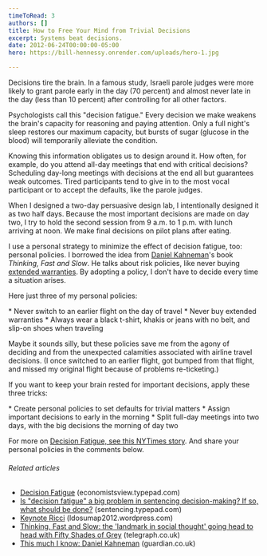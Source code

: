 ```yaml
---
timeToRead: 3
authors: []
title: How to Free Your Mind from Trivial Decisions
excerpt: Systems beat decisions.
date: 2012-06-24T00:00:00-05:00
hero: https://bill-hennessy.onrender.com/uploads/hero-1.jpg

---
```

Decisions tire the brain. In a famous study, Israeli parole judges were more likely to grant parole early in the day (70 percent) and almost never late in the day (less than 10 percent) after controlling for all other factors. 

Psychologists call this "decision fatigue." Every decision we make weakens the brain's capacity for reasoning and paying attention. Only a full night's sleep restores our maximum capacity, but bursts of sugar (glucose in the blood) will temporarily alleviate the condition.

Knowing this information obligates us to design around it. How often, for example, do you attend all-day meetings that end with critical decisions? Scheduling day-long meetings with decisions at the end all but guarantees weak outcomes. Tired participants tend to give in to the most vocal participant or to accept the defaults, like the parole judges.

When I designed a two-day persuasive design lab, I intentionally designed it as two half days. Because the most important decisions are made on day two, I try to hold the second session from 9 a.m. to 1 p.m. with lunch arriving at noon. We make final decisions on pilot plans after eating.

I use a personal strategy to minimize the effect of decision fatigue, too: personal policies. I borrowed the idea from [Daniel Kahneman](https://web.archive.org/web/20161110060337/http://en.wikipedia.org/wiki/Daniel_Kahneman "Daniel Kahneman")'s book _Thinking, Fast and Slow_. He talks about risk policies, like never buying [extended warranties](https://web.archive.org/web/20161110060337/http://en.wikipedia.org/wiki/Extended_warranty "Extended warranty"). By adopting a policy, I don't have to decide every time a situation arises.

Here just three of my personal policies:

\* Never switch to an earlier flight on the day of travel * Never buy extended warranties * Always wear a black t-shirt, khakis or jeans with no belt, and slip-on shoes when traveling

Maybe it sounds silly, but these policies save me from the agony of deciding and from the unexpected calamities associated with airline travel decisions. (I once switched to an earlier flight, got bumped from that flight, and missed my original flight because of problems re-ticketing.)

If you want to keep your brain rested for important decisions, apply these three tricks:

\* Create personal policies to set defaults for trivial matters * Assign important decisions to early in the morning * Split full-day meetings into two days, with the big decisions the morning of day two

For more on [Decision Fatigue, see this NYTimes story](https://web.archive.org/web/20161110060337/http://www.nytimes.com/2011/08/21/magazine/do-you-suffer-from-decision-fatigue.html?_r=1&pagewanted=all). And share your personal policies in the comments below.

###### Related articles

* [Decision Fatigue](https://web.archive.org/web/20161110060337/http://economistsview.typepad.com/economistsview/2011/08/decision-fatigue.html) (economistsview.typepad.com)
* [Is "decision fatigue" a big problem in sentencing decision-making? If so, what should be done?](https://web.archive.org/web/20161110060337/http://sentencing.typepad.com/sentencing_law_and_policy/2011/08/is-decision-fatigue-a-big-problem-in-sentencing-decision-making-if-so-what-should-be-done.html) (sentencing.typepad.com)
* [Keynote Ricci](https://web.archive.org/web/20161110060337/http://static1.squarespace.com/static/56c87f52356fb0ec8c23c9b7/56d09050d9fd567b5dd38d8b/56d09102d9fd567b5dd39b6b/1456509186720/?format=original) (ldosumap2012.wordpress.com)
* [Thinking, Fast and Slow: the 'landmark in social thought' going head to head with Fifty Shades of Grey](https://web.archive.org/web/20161110060337/http://r.zemanta.com/?u=http%3A//www.telegraph.co.uk/culture/books/9397849/Thinking-Fast-and-Slow-the-landmark-in-social-thought-going-head-to-head-with-Fifty-Shades-of-Grey.html&a=100521204&rid=000001ff-b464-000F-0000-00000000019f&e=ab8103a53a5aaf5bdf1f74ef904ab194) (telegraph.co.uk)
* [This much I know: Daniel Kahneman](https://web.archive.org/web/20161110060337/http://r.zemanta.com/?u=http%3A//www.guardian.co.uk/science/2012/jul/08/this-much-i-know-daniel-kahneman&a=99070997&rid=000001ff-b464-000F-0000-00000000019f&e=992b936c47a8cf075cd48784b19b7202) (guardian.co.uk)